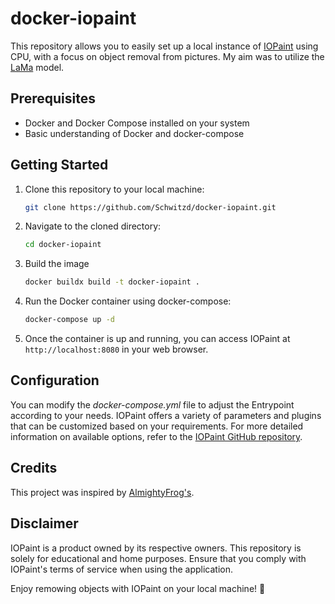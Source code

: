 # docker-iopaint

This repository allows you to easily set up a local instance of [IOPaint](https://www.iopaint.com/) using CPU, with a focus on object removal from pictures. My aim was to utilize the [LaMa](https://github.com/advimman/lama) model.

## Prerequisites

- Docker and Docker Compose installed on your system
- Basic understanding of Docker and docker-compose

## Getting Started

1. Clone this repository to your local machine:

    ```sh
    git clone https://github.com/Schwitzd/docker-iopaint.git
    ```

2. Navigate to the cloned directory:

    ```sh
    cd docker-iopaint
    ```

3. Build the image

    ```sh
    docker buildx build -t docker-iopaint .
    ```

4. Run the Docker container using docker-compose:

    ```sh
    docker-compose up -d
    ```

5. Once the container is up and running, you can access IOPaint at `http://localhost:8080` in your web browser.

## Configuration

You can modify the *docker-compose.yml* file to adjust the Entrypoint according to your needs. IOPaint offers a variety of parameters and plugins that can be customized based on your requirements. For more detailed information on available options, refer to the [IOPaint GitHub repository](https://github.com/Sanster/IOPaint).

## Credits

This project was inspired by [AlmightyFrog's](https://github.com/AlmightyFrog/Dockerfiles/tree/main/iopaint).

## Disclaimer

IOPaint is a product owned by its respective owners. This repository is solely for educational and home purposes. Ensure that you comply with IOPaint's terms of service when using the application.

Enjoy remowing objects with IOPaint on your local machine! :art:
